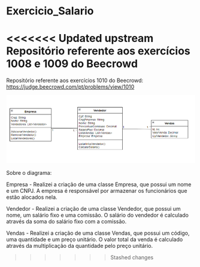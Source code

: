 # Exercicio_Salario
<<<<<<< Updated upstream
Repositório referente aos exercícios 1008 e 1009 do Beecrowd
=======
Repositório referente aos exercícios 1010 do Beecrowd:
https://judge.beecrowd.com/pt/problems/view/1010

![diagrama-de-classes.png](diagrama-de-classes.png)

Sobre o diagrama:

Empresa - Realizei a criação de uma classe Empresa, que possui um nome e um CNPJ. A empresa é responsável por armazenar os funcionários que estão alocados nela.

Vendedor - Realizei a criação de uma classe Vendedor, que possui um nome, um salário fixo e uma comissão. O salário do vendedor é calculado através da soma do salário fixo com a comissão.

Vendas - Realizei a criação de uma classe Vendas, que possui um código, uma quantidade e um preço unitário. O valor total da venda é calculado através da multiplicação da quantidade pelo preço unitário.
>>>>>>> Stashed changes
